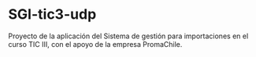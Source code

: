 # SGI-tic3-udp
Proyecto de la aplicación del Sistema de gestión para importaciones en el curso TIC III, con el apoyo de la empresa PromaChile.
